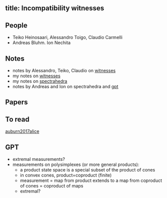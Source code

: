 title: Incompatibility witnesses
---
## People

* Teiko Heinosaari, Alessandro Toigo, Claudio Carmelli
* Andreas Bluhm. Ion Nechita

## Notes

* notes by Alessandro, Teiko, Claudio on [witnesses](witnesses/toigo.pdf)
* my notes on [witnesses](witnesses/aj_witnesses.pdf)
* my notes on [spectrahedra](witnesses/aj_spectrahedra.pdf)
* notes by Andreas and Ion on spectrahedra and [gpt](witnesses/bluhm.pdf)

## Papers


## To read

[auburn2017alice](auburn2017alice)

## GPT

* extremal measurements?
* measurements on polysimplexes (or more general products): 
     * a product state space is a special subset of the product of cones
     * in convex cones, product=coproduct (finite)
     * measurement = map from product extends to a map from coproduct of cones = coproduct of maps 
     * extremal?     


